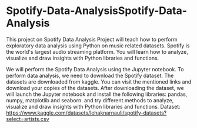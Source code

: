 # Spotify-Data-AnalysisSpotify-Data-Analysis
This project on Spotify Data Analysis Project will teach how to perform exploratory data analysis using Python on music related datasets. Spotify is the world's largest audio streaming platform. You will learn how to analyze, visualize and draw insights with Python libraries and functions.

We will perform the Spotify Data Analysis using the Jupyter notebook. To perform data analysis, we need to download the Spotify dataset. The datasets are downloaded from kaggle. You can visit the mentioned links and download your copies of the datasets. After downloading the dataset, we will launch the Jupyter notebook and install the following libraries: pandas, numpy, matplotlib and seaborn. and try different methods to analyze, visualize and draw insights with Python libraries and functions. Dataset: https://www.kaggle.com/datasets/lehaknarnauli/spotify-datasets?select=artists.csv
